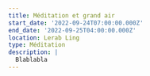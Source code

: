 ```yaml
---
title: Méditation et grand air
start_date: '2022-09-24T07:00:00.000Z'
end_date: '2022-09-25T04:00:00.000Z'
location: Lerab Ling
type: Méditation
description: |
  Blablabla
---
```


